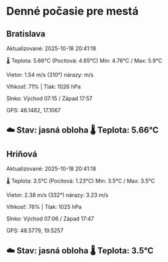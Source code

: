 ﻿# Denné počasie pre mestá

## Bratislava
Aktualizované: 2025-10-18 20:41:18

🌡️ Teplota: 5.66°C 
(Pocitová: 4.65°C)
Min: 4.76°C / Max: 5.9°C

Vietor: 1.54 m/s    (310°) 
nárazy:  m/s

Vlhkosť: 71% | Tlak: 1026 hPa

Slnko: Východ 07:15 / Západ 17:57

GPS: 48.1482, 17.1067

☁️ Stav: jasná obloha        🌡️ Teplota: 5.66°C
---

## Hriňová
Aktualizované: 2025-10-18 20:41:18

🌡️ Teplota: 3.5°C 
(Pocitová: 1.23°C)
Min: 3.5°C / Max: 3.5°C

Vietor: 2.38 m/s (332°)
nárazy: 3.23 m/s

Vlhkosť: 76% | Tlak: 1025 hPa

Slnko: Východ 07:06 / Západ 17:47

GPS: 48.5779, 19.5257

☁️ Stav: jasná obloha        🌡️ Teplota: 3.5°C
---
